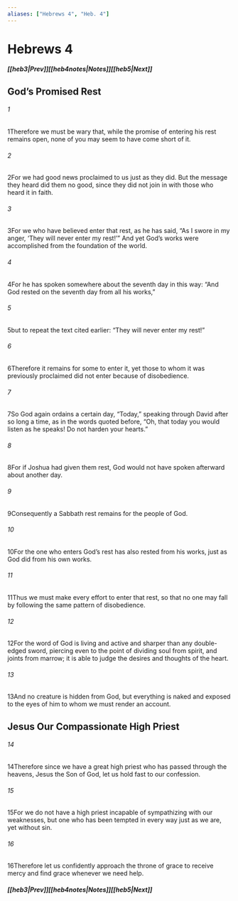 ```yaml
---
aliases: ["Hebrews 4", "Heb. 4"]
---
```

# Hebrews 4
##### <span class=arrow-left></span>[[heb3|Prev]]<span class=navigation-separator></span>[[heb4notes|Notes]]<span class=navigation-separator></span>[[heb5|Next]]<span class=arrow-right></span>
## God’s Promised Rest
###### 1
<span class=verse-first>1</span>Therefore we must be wary that, while the promise of entering his rest remains open, none of you may seem to have come short of it.
###### 2
<span class=verse-body>2</span>For we had good news proclaimed to us just as they did. But the message they heard did them no good, since they did not join in with those who heard it in faith.
###### 3
<span class=verse-body>3</span>For we who have believed enter that rest, as he has said, “As I swore in my anger, ‘They will never enter my rest!’” And yet God’s works were accomplished from the foundation of the world.
###### 4
<span class=verse-body>4</span>For he has spoken somewhere about the seventh day in this way: “And God rested on the seventh day from all his works,”
###### 5
<span class=verse-body>5</span>but to repeat the text cited earlier: “They will never enter my rest!”
###### 6
<span class=verse-body>6</span>Therefore it remains for some to enter it, yet those to whom it was previously proclaimed did not enter because of disobedience.
###### 7
<span class=verse-body>7</span>So God again ordains a certain day, “Today,” speaking through David after so long a time, as in the words quoted before, “Oh, that today you would listen as he speaks! Do not harden your hearts.”
###### 8
<span class=verse-body>8</span>For if Joshua had given them rest, God would not have spoken afterward about another day.
###### 9
<span class=verse-body>9</span>Consequently a Sabbath rest remains for the people of God.
###### 10
<span class=verse-body>10</span>For the one who enters God’s rest has also rested from his works, just as God did from his own works.
###### 11
<span class=verse-body>11</span>Thus we must make every effort to enter that rest, so that no one may fall by following the same pattern of disobedience.
###### 12
<span class=verse-body>12</span>For the word of God is living and active and sharper than any double-edged sword, piercing even to the point of dividing soul from spirit, and joints from marrow; it is able to judge the desires and thoughts of the heart.
###### 13
<span class=verse-body>13</span>And no creature is hidden from God, but everything is naked and exposed to the eyes of him to whom we must render an account.
## Jesus Our Compassionate High Priest
###### 14
<span class=verse-first>14</span>Therefore since we have a great high priest who has passed through the heavens, Jesus the Son of God, let us hold fast to our confession.
###### 15
<span class=verse-body>15</span>For we do not have a high priest incapable of sympathizing with our weaknesses, but one who has been tempted in every way just as we are, yet without sin.
###### 16
<span class=verse-body>16</span>Therefore let us confidently approach the throne of grace to receive mercy and find grace whenever we need help.
##### <span class=arrow-left></span>[[heb3|Prev]]<span class=navigation-separator></span>[[heb4notes|Notes]]<span class=navigation-separator></span>[[heb5|Next]]<span class=arrow-right></span>